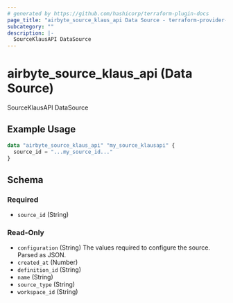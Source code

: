 ```yaml
---
# generated by https://github.com/hashicorp/terraform-plugin-docs
page_title: "airbyte_source_klaus_api Data Source - terraform-provider-airbyte"
subcategory: ""
description: |-
  SourceKlausAPI DataSource
---
```


# airbyte_source_klaus_api (Data Source)

SourceKlausAPI DataSource

## Example Usage

```terraform
data "airbyte_source_klaus_api" "my_source_klausapi" {
  source_id = "...my_source_id..."
}
```

<!-- schema generated by tfplugindocs -->
## Schema

### Required

- `source_id` (String)

### Read-Only

- `configuration` (String) The values required to configure the source. Parsed as JSON.
- `created_at` (Number)
- `definition_id` (String)
- `name` (String)
- `source_type` (String)
- `workspace_id` (String)
